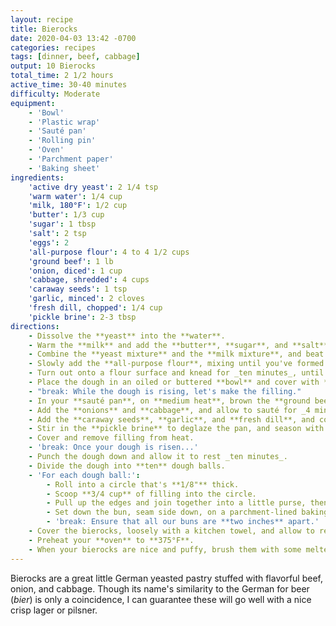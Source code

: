 ```yaml
---
layout: recipe
title: Bierocks
date: 2020-04-03 13:42 -0700
categories: recipes
tags: [dinner, beef, cabbage]
output: 10 Bierocks
total_time: 2 1/2 hours
active_time: 30-40 minutes
difficulty: Moderate
equipment:
    - 'Bowl'
    - 'Plastic wrap'
    - 'Sauté pan'
    - 'Rolling pin'
    - 'Oven'
    - 'Parchment paper'
    - 'Baking sheet'
ingredients:
    'active dry yeast': 2 1/4 tsp
    'warm water': 1/4 cup
    'milk, 180°F': 1/2 cup
    'butter': 1/3 cup
    'sugar': 1 tbsp
    'salt': 2 tsp
    'eggs': 2
    'all-purpose flour': 4 to 4 1/2 cups
    'ground beef': 1 lb
    'onion, diced': 1 cup
    'cabbage, shredded': 4 cups
    'caraway seeds': 1 tsp
    'garlic, minced': 2 cloves
    'fresh dill, chopped': 1/4 cup
    'pickle brine': 2-3 tbsp
directions:
    - Dissolve the **yeast** into the **water**.
    - Warm the **milk** and add the **butter**, **sugar**, and **salt**, and allow to cool to lukewarm.
    - Combine the **yeast mixture** and the **milk mixture**, and beat in the **eggs**.
    - Slowly add the **all-purpose flour**, mixing until you've formed a soft dough. It should be a little sticky, but not dry in any way.
    - Turn out onto a flour surface and knead for _ten minutes_, until the dough is smooth and elastic.
    - Place the dough in an oiled or buttered **bowl** and cover with **plastic wrap**. Set aside for _90 minutes_, or until doubled in size.
    - "break: While the dough is rising, let's make the filling."
    - In your **sauté pan**, on **medium heat**, brown the **ground beef**; don't be afraid to get a little color on it and get some _fond_ on the pan.
    - Add the **onions** and **cabbage**, and allow to sauté for _4 minutes_.
    - Add the **caraway seeds**, **garlic**, and **fresh dill**, and cook for another _fifteen minutes_, until everything is nice and tender.
    - Stir in the **pickle brine** to deglaze the pan, and season with salt and pepper to your liking.
    - Cover and remove filling from heat.
    - 'break: Once your dough is risen...'
    - Punch the dough down and allow it to rest _ten minutes_.
    - Divide the dough into **ten** dough balls.
    - 'For each dough ball:':
        - Roll into a circle that's **1/8"** thick.
        - Scoop **3/4 cup** of filling into the circle.
        - Pull up the edges and join together into a little purse, then pinch it all closed.
        - Set down the bun, seam side down, on a parchment-lined baking sheet.
        - 'break: Ensure that all our buns are **two inches** apart.'
    - Cover the bierocks, loosely with a kitchen towel, and allow to rest for _20 minutes_.
    - Preheat your **oven** to **375°F**.
    - When your bierocks are nice and puffy, brush them with some melted butter and **bake** for _20-25 minutes_.
---
```

Bierocks are a great little German yeasted pastry stuffed with flavorful beef, onion, and cabbage. Though its name's similarity to the German for beer (_bier_) is only a coincidence, I can guarantee these will go well with a nice crisp lager or pilsner.